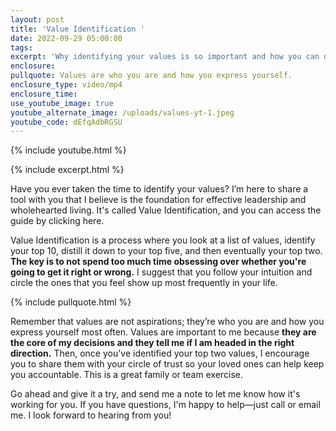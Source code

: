 ```yaml
---
layout: post
title: 'Value Identification '
date: 2022-09-29 05:00:00
tags:
excerpt: 'Why identifying your values is so important and how you can do it today. '
enclosure:
pullquote: Values are who you are and how you express yourself.
enclosure_type: video/mp4
enclosure_time:
use_youtube_image: true
youtube_alternate_image: /uploads/values-yt-1.jpeg
youtube_code: dEfqAdbRGSU
---
```

{% include youtube.html %}

{% include excerpt.html %}

Have you ever taken the time to identify your values? I’m here to share a tool with you that I believe is the foundation for effective leadership and wholehearted living. It's called Value Identification, and you can access the guide by clicking here.&nbsp;

Value Identification is a process where you look at a list of values, identify your top 10, distill it down to your top five, and then eventually your top two. **The key is to not spend too much time obsessing over whether you're going to get it right or wrong.** I suggest that you follow your intuition and circle the ones that you feel show up most frequently in your life.

{% include pullquote.html %}

Remember that values are not aspirations; they’re who you are and how you express yourself most often. Values are important to me because **they are the core of my decisions and they tell me if I am headed in the right direction.** Then, once you've identified your top two values, I encourage you to share them with your circle of trust so your loved ones can help keep you accountable. This is a great family or team exercise.&nbsp;

Go ahead and give it a try, and send me a note to let me know how it's working for you. If you have questions, I'm happy to help—just call or email me. I look forward to hearing from you\!